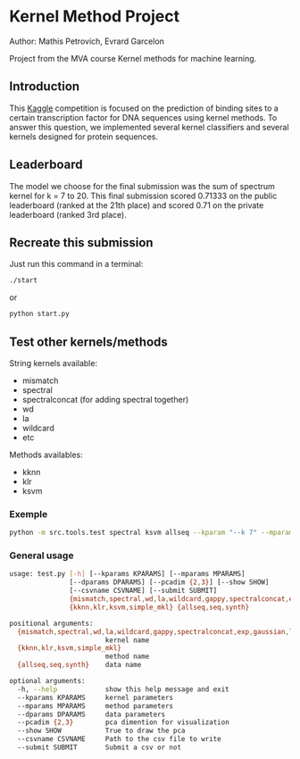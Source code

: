 # Kernel Method Project
Author: Mathis Petrovich, Evrard Garcelon

Project from the MVA course Kernel methods for machine learning.

## Introduction 
This [Kaggle](https://www.kaggle.com/c/kernel-methods-for-machine-learning-2018-2019 "Kaggle Kernel Methods") competition is focused on the prediction of
binding sites to a certain transcription factor for DNA sequences using kernel methods. To answer this question, we
implemented several kernel classifiers and several kernels
designed for protein sequences.


## Leaderboard
The model we choose for the final submission was the sum of spectrum kernel for k = 7 to 20. This final submission scored 0.71333 on the public leaderboard (ranked at the 21th place) and scored 0.71 on the private leaderboard (ranked 3rd place).


## Recreate this submission
Just run this command in a terminal:
```bash
./start
```

or

```bash
python start.py
```

## Test other kernels/methods
String kernels available:
- mismatch
- spectral
- spectralconcat (for adding spectral together)
- wd
- la
- wildcard
- etc

Methods availables:
- kknn
- klr
- ksvm

### Exemple 
```bash
python -m src.tools.test spectral ksvm allseq --kparam "--k 7" --mparam "--C 1 --tol 0.01" --submit True --cvsname "Yte.csv" --show True --pcadim 3
```
### General usage

```bash
usage: test.py [-h] [--kparams KPARAMS] [--mparams MPARAMS]
               [--dparams DPARAMS] [--pcadim {2,3}] [--show SHOW]
               [--csvname CSVNAME] [--submit SUBMIT]
               {mismatch,spectral,wd,la,wildcard,gappy,spectralconcat,exp,gaussian,laplacian,linear,poly,quad,sigmoid,multikernel}
               {kknn,klr,ksvm,simple_mkl} {allseq,seq,synth}

positional arguments:
  {mismatch,spectral,wd,la,wildcard,gappy,spectralconcat,exp,gaussian,laplacian,linear,poly,quad,sigmoid,multikernel}
                        kernel name
  {kknn,klr,ksvm,simple_mkl}
                        method name
  {allseq,seq,synth}    data name

optional arguments:
  -h, --help            show this help message and exit
  --kparams KPARAMS     kernel parameters
  --mparams MPARAMS     method parameters
  --dparams DPARAMS     data parameters
  --pcadim {2,3}        pca dimention for visualization
  --show SHOW           True to draw the pca
  --csvname CSVNAME     Path to the csv file to write
  --submit SUBMIT       Submit a csv or not
```